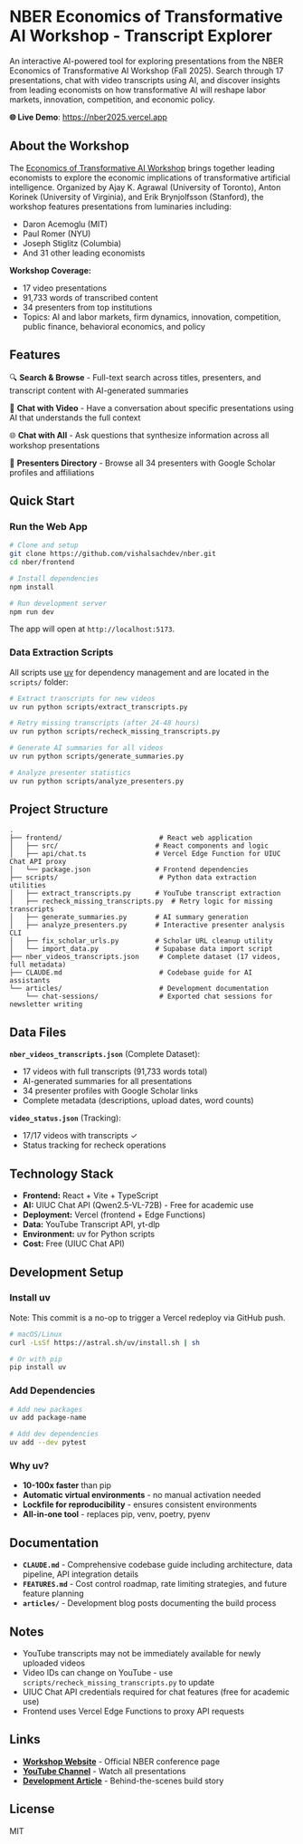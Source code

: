 # NBER Economics of Transformative AI Workshop - Transcript Explorer

An interactive AI-powered tool for exploring presentations from the NBER Economics of Transformative AI Workshop (Fall 2025). Search through 17 presentations, chat with video transcripts using AI, and discover insights from leading economists on how transformative AI will reshape labor markets, innovation, competition, and economic policy.

**🌐 Live Demo**: https://nber2025.vercel.app

## About the Workshop

The [Economics of Transformative AI Workshop](https://www.nber.org/conferences/economics-transformative-ai-workshop-fall-2025) brings together leading economists to explore the economic implications of transformative artificial intelligence. Organized by Ajay K. Agrawal (University of Toronto), Anton Korinek (University of Virginia), and Erik Brynjolfsson (Stanford), the workshop features presentations from luminaries including:

- Daron Acemoglu (MIT)
- Paul Romer (NYU)
- Joseph Stiglitz (Columbia)
- And 31 other leading economists

**Workshop Coverage:**
- 17 video presentations
- 91,733 words of transcribed content
- 34 presenters from top institutions
- Topics: AI and labor markets, firm dynamics, innovation, competition, public finance, behavioral economics, and policy

## Features

🔍 **Search & Browse** - Full-text search across titles, presenters, and transcript content with AI-generated summaries

💬 **Chat with Video** - Have a conversation about specific presentations using AI that understands the full context

🌐 **Chat with All** - Ask questions that synthesize information across all workshop presentations

👥 **Presenters Directory** - Browse all 34 presenters with Google Scholar profiles and affiliations

## Quick Start

### Run the Web App

```bash
# Clone and setup
git clone https://github.com/vishalsachdev/nber.git
cd nber/frontend

# Install dependencies
npm install

# Run development server
npm run dev
```

The app will open at `http://localhost:5173`.

### Data Extraction Scripts

All scripts use [uv](https://docs.astral.sh/uv/) for dependency management and are located in the `scripts/` folder:

```bash
# Extract transcripts for new videos
uv run python scripts/extract_transcripts.py

# Retry missing transcripts (after 24-48 hours)
uv run python scripts/recheck_missing_transcripts.py

# Generate AI summaries for all videos
uv run python scripts/generate_summaries.py

# Analyze presenter statistics
uv run python scripts/analyze_presenters.py
```

## Project Structure

```
.
├── frontend/                        # React web application
│   ├── src/                        # React components and logic
│   ├── api/chat.ts                 # Vercel Edge Function for UIUC Chat API proxy
│   └── package.json                # Frontend dependencies
├── scripts/                         # Python data extraction utilities
│   ├── extract_transcripts.py      # YouTube transcript extraction
│   ├── recheck_missing_transcripts.py  # Retry logic for missing transcripts
│   ├── generate_summaries.py       # AI summary generation
│   ├── analyze_presenters.py       # Interactive presenter analysis CLI
│   ├── fix_scholar_urls.py         # Scholar URL cleanup utility
│   └── import_data.py              # Supabase data import script
├── nber_videos_transcripts.json     # Complete dataset (17 videos, full metadata)
├── CLAUDE.md                        # Codebase guide for AI assistants
└── articles/                        # Development documentation
    └── chat-sessions/               # Exported chat sessions for newsletter writing
```

## Data Files

**`nber_videos_transcripts.json`** (Complete Dataset):
- 17 videos with full transcripts (91,733 words total)
- AI-generated summaries for all presentations
- 34 presenter profiles with Google Scholar links
- Complete metadata (descriptions, upload dates, word counts)

**`video_status.json`** (Tracking):
- 17/17 videos with transcripts ✓
- Status tracking for recheck operations

## Technology Stack

- **Frontend:** React + Vite + TypeScript
- **AI:** UIUC Chat API (Qwen2.5-VL-72B) - Free for academic use
- **Deployment:** Vercel (frontend + Edge Functions)
- **Data:** YouTube Transcript API, yt-dlp
- **Environment:** uv for Python scripts
- **Cost:** Free (UIUC Chat API)

## Development Setup

### Install uv

Note: This commit is a no-op to trigger a Vercel redeploy via GitHub push.

```bash
# macOS/Linux
curl -LsSf https://astral.sh/uv/install.sh | sh

# Or with pip
pip install uv
```

### Add Dependencies

```bash
# Add new packages
uv add package-name

# Add dev dependencies
uv add --dev pytest
```

### Why uv?

- **10-100x faster** than pip
- **Automatic virtual environments** - no manual activation needed
- **Lockfile for reproducibility** - ensures consistent environments
- **All-in-one tool** - replaces pip, venv, poetry, pyenv

## Documentation

- **`CLAUDE.md`** - Comprehensive codebase guide including architecture, data pipeline, API integration details
- **`FEATURES.md`** - Cost control roadmap, rate limiting strategies, and future feature planning
- **`articles/`** - Development blog posts documenting the build process

## Notes

- YouTube transcripts may not be immediately available for newly uploaded videos
- Video IDs can change on YouTube - use `scripts/recheck_missing_transcripts.py` to update
- UIUC Chat API credentials required for chat features (free for academic use)
- Frontend uses Vercel Edge Functions to proxy API requests

## Links

- **[Workshop Website](https://www.nber.org/conferences/economics-transformative-ai-workshop-fall-2025)** - Official NBER conference page
- **[YouTube Channel](https://www.youtube.com/@NBERvideos/videos)** - Watch all presentations
- **[Development Article](articles/2025-09-30-nber-ai-workshop-explorer.md)** - Behind-the-scenes build story

## License

MIT
